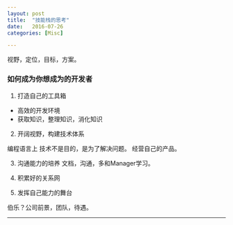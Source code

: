 ```yaml
---
layout: post
title:  "技能栈的思考"
date:   2016-07-26 
categories: [Misc]

---
```


 视野，定位，目标，方案。

 
### 如何成为你想成为的开发者

1. 打造自己的工具箱

- 高效的开发环境
- 获取知识，整理知识，消化知识


2. 开阔视野，构建技术体系

编程语言上
技术不是目的，是为了解决问题。
经营自己的产品。
 
3. 沟通能力的培养
文档，沟通，多和Manager学习。

4. 积累好的关系网

5. 发挥自己能力的舞台

伯乐？公司前景，团队，待遇。




--------

 



